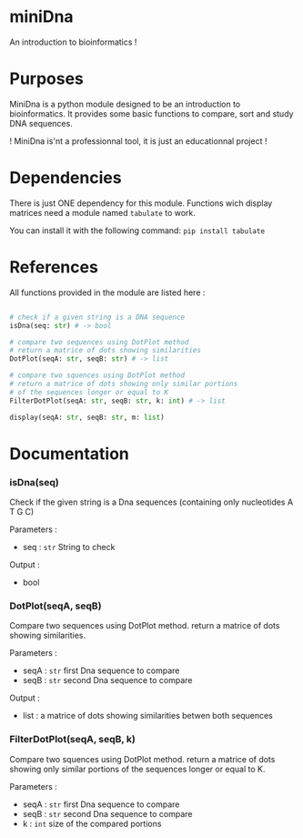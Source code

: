 # miniDna

An introduction to bioinformatics !

# Purposes

MiniDna is a python module designed to be an introduction to bioinformatics.
It provides some basic functions to compare, sort and study DNA sequences.

! MiniDna is'nt a professionnal tool, it is just an educationnal project !

# Dependencies

There is just ONE dependency for this module.
Functions wich display matrices need a module named `tabulate` to work.

You can install it with the following command:
`pip install tabulate`


# References

All functions provided in the module are listed here :

```Python

# check if a given string is a DNA sequence
isDna(seq: str) # -> bool

# compare two sequences using DotPlot method
# return a matrice of dots showing similarities
DotPlot(seqA: str, seqB: str) # -> list

# compare two squences using DotPlot method
# return a matrice of dots showing only similar portions
# of the sequences longer or equal to K
FilterDotPlot(seqA: str, seqB: str, k: int) # -> list

display(seqA: str, seqB: str, m: list)

```

# Documentation

### isDna(seq)

Check if the given string is a Dna sequences (containing only nucleotides A T G C)

Parameters :
+ seq : `str` String to check

Output :
+ bool

### DotPlot(seqA, seqB)

Compare two sequences using DotPlot method.
return a matrice of dots showing similarities.

Parameters :
+ seqA : `str` first Dna sequence to compare
+ seqB : `str` second Dna sequence to compare

Output :
+ list : a matrice of dots showing similarities betwen both sequences

### FilterDotPlot(seqA, seqB, k)

Compare two squences using DotPlot method.
return a matrice of dots showing only similar portions
of the sequences longer or equal to K.

Parameters :
+ seqA : `str` first Dna sequence to compare
+ seqB : `str` second Dna sequence to compare
+ k : `int` size of the compared portions




